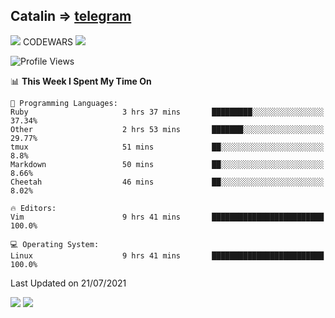 ## Catalin => [telegram](https://t.me/catalinhimself) 
![](https://www.codewars.com/users/Catalinhimself/badges/micro) CODEWARS
![](https://github.com/Catalinhimself/Catalinhimself/blob/main/Sakura_Nene_CPP.jpg)

<!--START_SECTION:waka-->
![Profile Views](http://img.shields.io/badge/Profile%20Views-75-blue)

📊 **This Week I Spent My Time On** 

```text
💬 Programming Languages: 
Ruby                     3 hrs 37 mins       █████████░░░░░░░░░░░░░░░░   37.34% 
Other                    2 hrs 53 mins       ███████░░░░░░░░░░░░░░░░░░   29.77% 
tmux                     51 mins             ██░░░░░░░░░░░░░░░░░░░░░░░   8.8% 
Markdown                 50 mins             ██░░░░░░░░░░░░░░░░░░░░░░░   8.66% 
Cheetah                  46 mins             ██░░░░░░░░░░░░░░░░░░░░░░░   8.02%

🔥 Editors: 
Vim                      9 hrs 41 mins       █████████████████████████   100.0%

💻 Operating System: 
Linux                    9 hrs 41 mins       █████████████████████████   100.0%

```


 Last Updated on 21/07/2021
<!--END_SECTION:waka-->

![](https://github-readme-stats.vercel.app/api?username=catalinhimself&count_private=true&show_icons=true&theme=calm)
![](https://github-readme-stats.vercel.app/api/wakatime?username=catalinhimself&theme=calm)

  


